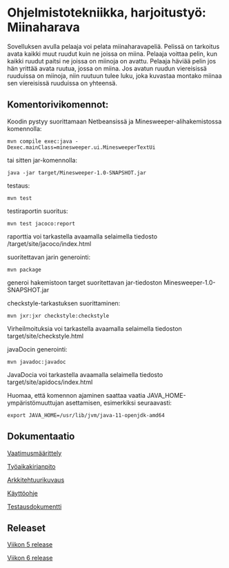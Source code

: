 # **Ohjelmistotekniikka, harjoitustyö: Miinaharava**

Sovelluksen avulla pelaaja voi pelata miinaharavapeliä. Pelissä on tarkoitus avata kaikki muut ruudut kuin ne joissa on miina. Pelaaja voittaa pelin, kun kaikki ruudut paitsi ne joissa on miinoja on avattu. Pelaaja häviää pelin jos hän yrittää avata ruutua, jossa on miina. Jos avatun ruudun viereisissä ruuduissa on miinoja, niin ruutuun tulee luku, joka kuvastaa montako miinaa sen viereisissä ruuduissa on yhteensä.


## Komentorivikomennot:


Koodin pystyy suorittamaan Netbeansissä ja Minesweeper-alihakemistossa komennolla:
```
mvn compile exec:java -Dexec.mainClass=minesweeper.ui.MinesweeperTextUi
```
tai sitten jar-komennolla:
```
java -jar target/Minesweeper-1.0-SNAPSHOT.jar 
```


testaus:
```
mvn test
```


testiraportin suoritus:
```
mvn test jacoco:report
```
raporttia voi tarkastella avaamalla selaimella tiedosto /target/site/jacoco/index.html



suoritettavan jarin generointi:
```
mvn package
```
generoi hakemistoon target suoritettavan jar-tiedoston Minesweeper-1.0-SNAPSHOT.jar



checkstyle-tarkastuksen suorittaminen:
```
mvn jxr:jxr checkstyle:checkstyle
```
Virheilmoituksia voi tarkastella avaamalla selaimella tiedoston target/site/checkstyle.html



javaDocin generointi:
```
mvn javadoc:javadoc
```
JavaDocia voi tarkastella avaamalla selaimella tiedosto target/site/apidocs/index.html

Huomaa, että komennon ajaminen saattaa vaatia JAVA_HOME-ympäristömuuttujan asettamisen, esimerkiksi seuraavasti: 
```
export JAVA_HOME=/usr/lib/jvm/java-11-openjdk-amd64
```


## Dokumentaatio

[Vaatimusmäärittely](https://github.com/jullebli/ot-harjoitustyo/blob/master/dokumentaatio/vaatimusmaarittely.md)

[Työaikakirjanpito](https://github.com/jullebli/ot-harjoitustyo/blob/master/dokumentaatio/tuntikirjanpito.md)

[Arkkitehtuurikuvaus](https://github.com/jullebli/ot-harjoitustyo/blob/master/dokumentaatio/arkkitehtuuri.md)

[Käyttöohje](https://github.com/jullebli/ot-harjoitustyo/blob/master/dokumentaatio/kayttoohje.md)

[Testausdokumentti](https://github.com/jullebli/minesweeper/blob/master/dokumentaatio/testaus.md)


## Releaset

[Viikon 5 release](https://github.com/jullebli/ot-harjoitustyo/releases/tag/viikko5)

[Viikon 6 release](https://github.com/jullebli/ot-harjoitustyo/releases/tag/viikko6)
